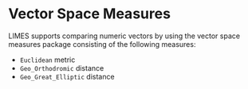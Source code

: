 # Vector Space Measures

LIMES supports comparing numeric vectors by using the vector space measures package consisting of the following measures:
 
 * `Euclidean` metric 
 * `Geo_Orthodromic` distance 
 * `Geo_Great_Elliptic` distance

